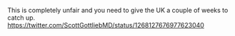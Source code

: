 This is completely unfair and you need to give the UK a couple of weeks to catch up. https://twitter.com/ScottGottliebMD/status/1268127676977623040